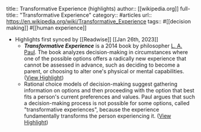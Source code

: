 title:: Transformative Experience (highlights)
author:: [[wikipedia.org]]
full-title:: "Transformative Experience"
category:: #articles
url:: https://en.wikipedia.org/wiki/Transformative_Experience
tags:: #[[decision making]] #[[human experience]]

- Highlights first synced by [[Readwise]] [[Jan 26th, 2023]]
	- ***Transformative Experience*** is a 2014 book by philosopher [L. A. Paul](https://en.wikipedia.org/wiki/L._A._Paul). The book analyzes decision-making in circumstances where one of the possible options offers a radically new experience that cannot be assessed in advance, such as deciding to become a parent, or choosing to alter one's physical or mental capabilities. ([View Highlight](https://read.readwise.io/read/01gqnvbnn7m0gzeq4wqegtec21))
	- Rational choice models of decision-making suggest gathering information on options and then proceeding with the option that best fits a person's current preferences and values. Paul argues that such a decision-making process is not possible for some options, called "transformative experiences", because the experience fundamentally transforms the person experiencing it. ([View Highlight](https://read.readwise.io/read/01gqnvc695w8634rfcrzfr1kqw))